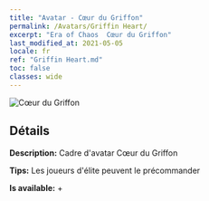 ```yaml
---
title: "Avatar - Cœur du Griffon"
permalink: /Avatars/Griffin Heart/
excerpt: "Era of Chaos  Cœur du Griffon"
last_modified_at: 2021-05-05
locale: fr
ref: "Griffin Heart.md"
toc: false
classes: wide
---
```

 ![Cœur du Griffon](/images/a/avatarFrame_6.png)

## Détails

 **Description:** Cadre d'avatar Cœur du Griffon 

 **Tips:** Les joueurs d'élite peuvent le précommander 

 **Is available:**  + 

